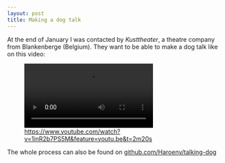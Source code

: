 ```yaml
---
layout: post
title: Making a dog talk
---
```


At the end of January I was contacted by *Kusttheater*, a theatre company from Blankenberge (Belgium). They want to be able to make a dog talk like on this video:

<figure>
<video src="britains-got-talent.mp4"></video>
<figcaption><a href="https://www.youtube.com/watch?v=1inR2b7PS5M&feature=youtu.be&t=2m20s">https://www.youtube.com/watch?v=1inR2b7PS5M&feature=youtu.be&t=2m20s</a></figcaption>
</figure>

The whole process can also be found on [github.com/Haroenv/talking-dog](https://github.com/Haroenv/talking-dog)
